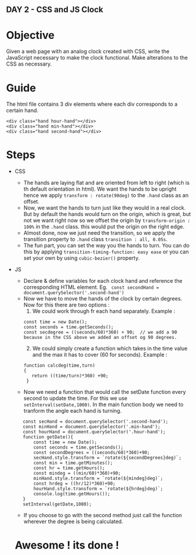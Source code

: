 ## DAY 2 - CSS and JS Clock

# Objective
Given a web page with an analog clock created with CSS, write the JavaScript necessary to make the clock functional. Make alterations to the CSS as necessary.

# Guide
The html file contains 3 div elements where each div corresponds to a certain hand.
```
<div class="hand hour-hand"></div>
<div class="hand min-hand"></div>
<div class="hand second-hand"></div>
```
# Steps
- CSS
    * The hands are laying flat and are oriented from left to right (which is th default orientation in html). We want the hands to be upright hence we apply `transform : rotate(90deg)` to the `.hand` class as an offset.
    * Now, we want the hands to turn just like they would in a real clock. But by default the hands would turn on the origin, which is great, but not we want right now so we offset the origin by `transform-origin : 100%` in the `.hand` class. this would put the origin on the right edge.
    * Almost done, now we just need the transition, so we apply the transition property to `.hand` class `transition : all, 0.05s`.
    * The fun part, you can set the way you the hands to turn. You can do this by applying `transition-timing-function: easy ease` or you can set your own by using `cubic-bezier()` property. 

- JS
   * Declare & define variables for each clock hand and reference the corresponding HTML element.
   Eg. ` const secondHand = document.querySelector('.second-hand')`
   * Now we have to move the hands of the clock by certain degrees. Now for this there are two options :
      1. We could work through fr each hand separately. Example :
      ```
      const time = new Date();
      const seconds = time.getSeconds();
      const secdegree = ((seconds/60)*360) + 90;  // we add a 90 because in the CSS above we added an offset og 90 degrees.
      ```
      2. We could simply create a function which takes in the time value and the max it has to cover (60 for seconds). Example :
      ```
      function calcdeg(time,turn)
      {
         return ((time/turn)*360) +90;
       }
       ```
   * Now we need a function that would call the setDate function every second to update the time. For this we use `setInterval(setDate,1000)`. In the main function body we need to tranform the angle each hand is turning. 
   
   ```
      const secHand = document.querySelector('.second-hand');
      const minHand = document.querySelector('.min-hand');
      const hourHand = document.querySelector('.hour-hand');
      function getDate(){
          const time = new Date();
          const seconds = time.getSeconds();
          const secondDegrees = ((seconds/60)*360)+90;
          secHand.style.transform = `rotate(${secondDegrees}deg)`;
          const min = time.getMinutes();
          const hr = time.getHours();
          const mindeg = ((min/60)*360)+90;
          minHand.style.transform = `rotate(${mindeg}deg)`;
          const hrdeg = ((hr/12)*360)+90;
          hourHand.style.transform = `rotate(${hrdeg}deg)`;
          console.log(time.getHours());
      }
      setInterval(getDate,1000);
  ```
  
  * If you choose to go with the second method just call the function wherever the degree is being calculated.
  
  # Awesome ! its done !
  
   

